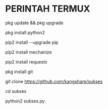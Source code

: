 # PERINTAH TERMUX


pkg update && pkg upgrade

pkg install python2

pip2 install --upgrade pip

pip2 install mechanize

pip2 install requests

pkg install git

git clone https://github.com/kangshare/sukses

cd sukses

python2 sukses.py

